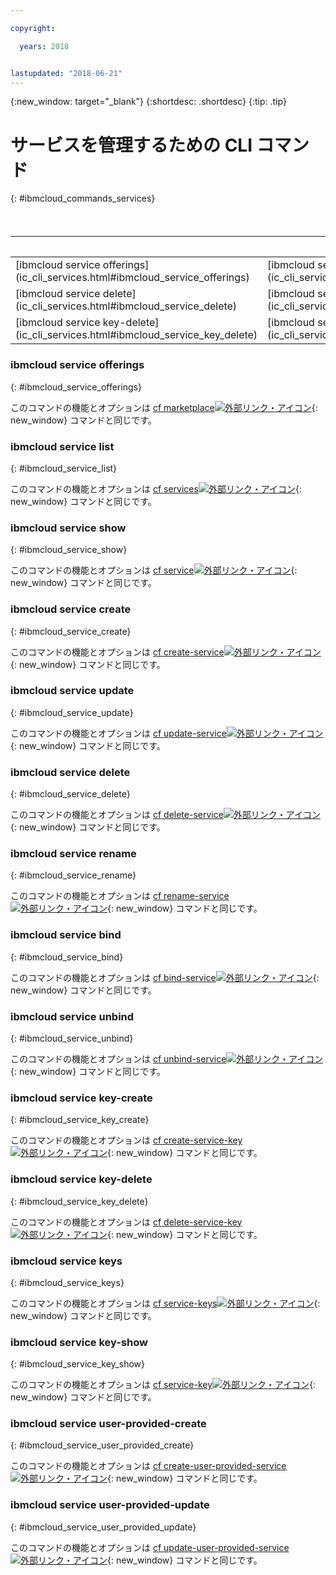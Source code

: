 ```yaml
---

copyright:

  years: 2018


lastupdated: "2018-06-21"
---
```


{:new_window: target="_blank"}
{:shortdesc: .shortdesc}
{:tip: .tip}

# サービスを管理するための CLI コマンド
{: #ibmcloud_commands_services}

<table summary="{{site.data.keyword.Bluemix_notm}} サービスを管理するために使用できる ibmcloud コマンド">
<caption>表 1. {{site.data.keyword.Bluemix_notm}} サービスを管理するためのコマンド</caption>
 <thead>
 <th colspan="5">{{site.data.keyword.Bluemix_notm}} サービスを管理するためのコマンド</th>
 </thead>
 <tbody>
 <tr>
 <td>[ibmcloud service offerings](ic_cli_services.html#ibmcloud_service_offerings)</td>
 <td>[ibmcloud service list](ic_cli_services.html#ibmcloud_service_list)</td>
 <td>[ibmcloud service show](ic_cli_services.html#ibmcloud_service_show)</td>
 <td>[ibmcloud service create](ic_cli_services.html#ibmcloud_service_create)</td>
 <td>[ibmcloud service update](ic_cli_services.html#ibmcloud_service_update)</td>
 </tr>
 <tr>
 <td>[ibmcloud service delete](ic_cli_services.html#ibmcloud_service_delete)</td>
 <td>[ibmcloud service rename](ic_cli_services.html#ibmcloud_service_rename)</td>
 <td>[ibmcloud service bind](ic_cli_services.html#ibmcloud_service_bind)</td>
 <td>[ibmcloud service unbind](ic_cli_services.html#ibmcloud_service_unbind)</td>
 <td>[ibmcloud service key-create](ic_cli_services.html#ibmcloud_service_key_create)</td>
 </tr>
 <tr>
 <td>[ibmcloud service key-delete](ic_cli_services.html#ibmcloud_service_key_delete)</td>
 <td>[ibmcloud service keys](ic_cli_services.html#ibmcloud_service_keys)</td>
 <td>[ibmcloud service key-show](ic_cli_services.html#ibmcloud_service_key_show)</td>
 <td>[ibmcloud service user-provided-create](ic_cli_services.html#ibmcloud_service_user_provided_create)</td>
 <td>[ibmcloud service user-provided-update](ic_cli_services.html#ibmcloud_service_user_provided_update)</td>
 </tr>
  </tbody>
 </table>
 
 ### ibmcloud service offerings
{: #ibmcloud_service_offerings}


このコマンドの機能とオプションは [cf marketplace![外部リンク・アイコン](../../../icons/launch-glyph.svg)](http://cli.cloudfoundry.org/en-US/cf/marketplace.html){: new_window} コマンドと同じです。

### ibmcloud service list
{: #ibmcloud_service_list}

このコマンドの機能とオプションは [cf services![外部リンク・アイコン](../../../icons/launch-glyph.svg)](http://cli.cloudfoundry.org/en-US/cf/services.html){: new_window} コマンドと同じです。

### ibmcloud service show
{: #ibmcloud_service_show}

このコマンドの機能とオプションは [cf service![外部リンク・アイコン](../../../icons/launch-glyph.svg)](http://cli.cloudfoundry.org/en-US/cf/service.html){: new_window} コマンドと同じです。

### ibmcloud service create
{: #ibmcloud_service_create}

このコマンドの機能とオプションは [cf create-service![外部リンク・アイコン](../../../icons/launch-glyph.svg)](http://cli.cloudfoundry.org/en-US/cf/create-service.html){: new_window} コマンドと同じです。

### ibmcloud service update
{: #ibmcloud_service_update}

このコマンドの機能とオプションは [cf update-service![外部リンク・アイコン](../../../icons/launch-glyph.svg)](http://cli.cloudfoundry.org/en-US/cf/update-service.html){: new_window} コマンドと同じです。

### ibmcloud service delete
{: #ibmcloud_service_delete}

このコマンドの機能とオプションは [cf delete-service![外部リンク・アイコン](../../../icons/launch-glyph.svg)](http://cli.cloudfoundry.org/en-US/cf/delete-service.html){: new_window} コマンドと同じです。

### ibmcloud service rename
{: #ibmcloud_service_rename}

このコマンドの機能とオプションは [cf rename-service![外部リンク・アイコン](../../../icons/launch-glyph.svg)](http://cli.cloudfoundry.org/en-US/cf/rename-service.html){: new_window} コマンドと同じです。

### ibmcloud service bind
{: #ibmcloud_service_bind}

このコマンドの機能とオプションは [cf bind-service![外部リンク・アイコン](../../../icons/launch-glyph.svg)](http://cli.cloudfoundry.org/en-US/cf/bind-service.html){: new_window} コマンドと同じです。

### ibmcloud service unbind
{: #ibmcloud_service_unbind}

このコマンドの機能とオプションは [cf unbind-service![外部リンク・アイコン](../../../icons/launch-glyph.svg)](http://cli.cloudfoundry.org/en-US/cf/unbind-service.html){: new_window} コマンドと同じです。

### ibmcloud service key-create
{: #ibmcloud_service_key_create}

このコマンドの機能とオプションは [cf create-service-key![外部リンク・アイコン](../../../icons/launch-glyph.svg)](http://cli.cloudfoundry.org/en-US/cf/create-service-key.html){: new_window} コマンドと同じです。

### ibmcloud service key-delete
{: #ibmcloud_service_key_delete}

このコマンドの機能とオプションは [cf delete-service-key![外部リンク・アイコン](../../../icons/launch-glyph.svg)](http://cli.cloudfoundry.org/en-US/cf/delete-service-key.html){: new_window} コマンドと同じです。

### ibmcloud service keys
{: #ibmcloud_service_keys}

このコマンドの機能とオプションは [cf service-keys![外部リンク・アイコン](../../../icons/launch-glyph.svg)](http://cli.cloudfoundry.org/en-US/cf/service-keys.html){: new_window} コマンドと同じです。

### ibmcloud service key-show
{: #ibmcloud_service_key_show}

このコマンドの機能とオプションは [cf service-key![外部リンク・アイコン](../../../icons/launch-glyph.svg)](http://cli.cloudfoundry.org/en-US/cf/service-key.html){: new_window} コマンドと同じです。

### ibmcloud service user-provided-create
{: #ibmcloud_service_user_provided_create}

このコマンドの機能とオプションは [cf create-user-provided-service![外部リンク・アイコン](../../../icons/launch-glyph.svg)](http://cli.cloudfoundry.org/en-US/cf/create-user-provided-service.html){: new_window} コマンドと同じです。

### ibmcloud service user-provided-update
{: #ibmcloud_service_user_provided_update}

このコマンドの機能とオプションは [cf update-user-provided-service![外部リンク・アイコン](../../../icons/launch-glyph.svg)](http://cli.cloudfoundry.org/en-US/cf/update-user-provided-service.html){: new_window} コマンドと同じです。
